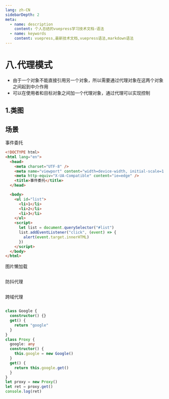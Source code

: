 ```yaml
---
lang: zh-CN
sidebarDepth: 2
meta:
  - name: description
    content: 个人总结的vuepress学习技术文档-语法
  - name: keywords
    content: vuepress,最新技术文档,vuepress语法,markdown语法
---
```


# 八.代理模式

- 由于一个对象不能直接引用另一个对象，所以需要通过代理对象在这两个对象之间起到中介作用
- 可以在使用者和目标对象之间加一个代理对象，通过代理可以实现控制
## 1.类图

## 场景

事件委托

```html
<!DOCTYPE html>
<html lang="en">
  <head>
    <meta charset="UTF-8" />
    <meta name="viewport" content="width=device-width, initial-scale=1.0" />
    <meta http-equiv="X-UA-Compatible" content="ie=edge" />
    <title>事件委托</title>
  </head>

  <body>
    <ul id="list">
      <li>1</li>
      <li>2</li>
      <li>3</li>
    </ul>
    <script>
      let list = document.querySelector("#list")
      list.addEventListener("click", (event) => {
        alert(event.target.innerHTML)
      })
    </script>
  </body>
</html>
```

图片懒加载

```html

```

防抖代理

```html

```

跨域代理

```html

```

```ts
class Google {
  constructor() {}
  get() {
    return "google"
  }
}
class Proxy {
  google: any
  constructor() {
    this.google = new Google()
  }
  get() {
    return this.google.get()
  }
}
let proxy = new Proxy()
let ret = proxy.get()
console.log(ret)
```
